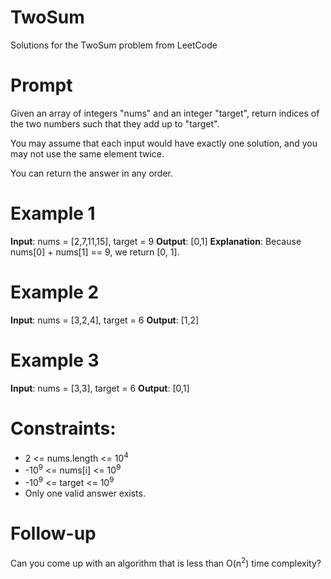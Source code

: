 # TwoSum
Solutions for the TwoSum problem from LeetCode

# Prompt
Given an array of integers "nums" and an integer "target", return indices of the two numbers such that they add up to "target".

You may assume that each input would have exactly one solution, and you may not use the same element twice.

You can return the answer in any order.

# Example 1
**Input**: nums = [2,7,11,15], target = 9
**Output**: [0,1]
**Explanation**: Because nums[0] + nums[1] == 9, we return [0, 1].

# Example 2
**Input**: nums = [3,2,4], target = 6
**Output**: [1,2]

# Example 3
**Input**: nums = [3,3], target = 6
**Output**: [0,1]


# Constraints:

  *  2 <= nums.length <= 10<sup>4</sup>
  *  -10<sup>9</sup> <= nums[i] <= 10<sup>9</sup>
  *  -10<sup>9</sup> <= target <= 10<sup>9</sup>
  *  Only one valid answer exists.

# Follow-up
Can you come up with an algorithm that is less than O(n<sup>2</sup>) time complexity?
